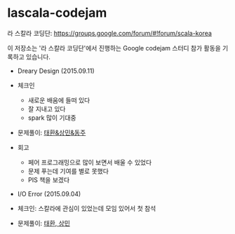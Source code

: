 # lascala-codejam

라 스칼라 코딩단: https://groups.google.com/forum/#!forum/scala-korea

이 저장소는 '라 스칼라 코딩단'에서 진행하는 Google codejam 스터디 참가 활동을 기록하고 있습니다.

* Dreary Design (2015.09.11)
 * 체크인
   * 새로운 배움에 들떠 있다
   * 잘 지내고 있다
   * spark 많이 기대중
 * 문제풀이: [태환&상민&동주](https://gist.github.com/theodoreLee/2f60d2420e4fec330b6b)
 * 회고
   * 페어 프로그래밍으로 많이 보면서 배울 수 있었다
   * 문제 푸는데 기여를 별로 못했다
   * PIS 책을 보겠다

* I/O Error (2015.09.04)
 * 체크인: 스칼라에 관심이 있었는데 모임 있어서 첫 참석
 * 문제풀이: [태환, 상민](https://gist.github.com/theodoreLee/9d0c7ca64cb14e714dae)
